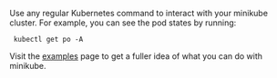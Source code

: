 Use any regular Kubernetes command to interact with your minikube cluster. For example, you can see the pod states by running:

```shell
 kubectl get po -A
```

Visit the [examples](/docs/examples) page to get a fuller idea of what you can do with minikube.